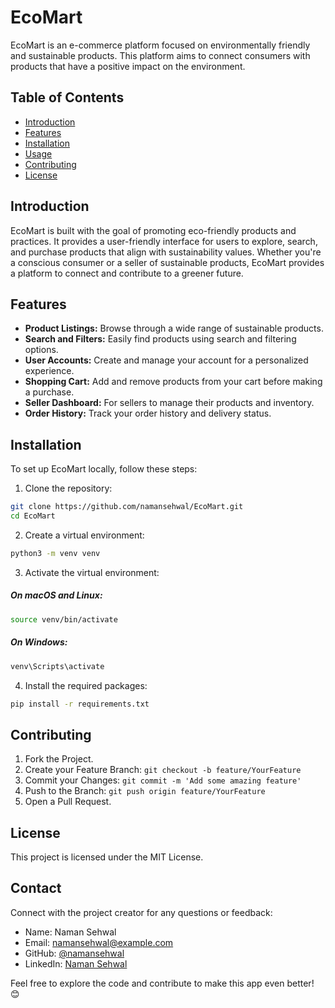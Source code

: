 # EcoMart

EcoMart is an e-commerce platform focused on environmentally friendly and sustainable products. This platform aims to connect consumers with products that have a positive impact on the environment.

## Table of Contents

- [Introduction](#introduction)
- [Features](#features)
- [Installation](#installation)
- [Usage](#usage)
- [Contributing](#contributing)
- [License](#license)

## Introduction

EcoMart is built with the goal of promoting eco-friendly products and practices. It provides a user-friendly interface for users to explore, search, and purchase products that align with sustainability values. Whether you're a conscious consumer or a seller of sustainable products, EcoMart provides a platform to connect and contribute to a greener future.

## Features

- **Product Listings:** Browse through a wide range of sustainable products.
- **Search and Filters:** Easily find products using search and filtering options.
- **User Accounts:** Create and manage your account for a personalized experience.
- **Shopping Cart:** Add and remove products from your cart before making a purchase.
- **Seller Dashboard:** For sellers to manage their products and inventory.
- **Order History:** Track your order history and delivery status.

## Installation

To set up EcoMart locally, follow these steps:

1. Clone the repository:

```bash
git clone https://github.com/namansehwal/EcoMart.git
cd EcoMart
```
2. Create a virtual environment:

```bash
python3 -m venv venv
```
3. Activate the virtual environment:
##### On macOS and Linux:

```bash
source venv/bin/activate
```
##### On Windows:

```bash
venv\Scripts\activate
```
4. Install the required packages:

```bash
pip install -r requirements.txt
```


## Contributing

1. Fork the Project.
2. Create your Feature Branch: `git checkout -b feature/YourFeature`
3. Commit your Changes: `git commit -m 'Add some amazing feature'`
4. Push to the Branch: `git push origin feature/YourFeature`
5. Open a Pull Request.

## License

This project is licensed under the MIT License.

## Contact

Connect with the project creator for any questions or feedback:

- Name: Naman Sehwal
- Email: namansehwal@example.com
- GitHub: [@namansehwal](https://github.com/namansehwal)
- LinkedIn: [Naman Sehwal](https://www.linkedin.com/in/namansehwal/)

Feel free to explore the code and contribute to make this app even better! 😊
